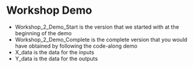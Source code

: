 # Workshop Demo
- Workshop_2_Demo_Start is the version that we started with at the beginning of the demo
- Workshop_2_Demo_Complete is the complete version that you would have obtained by following the code-along demo
- X_data is the data for the inputs
- Y_data is the data for the outputs
